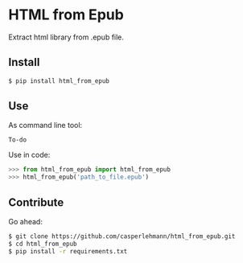 # HTML from Epub

Extract html library from .epub file.

## Install

``` bash
$ pip install html_from_epub
```

## Use

As command line tool:

``` text
To-do
```

Use in code:

``` python
>>> from html_from_epub import html_from_epub
>>> html_from_epub('path_to_file.epub')
```

## Contribute

Go ahead:

``` bash
$ git clone https://github.com/casperlehmann/html_from_epub.git
$ cd html_from_epub
$ pip install -r requirements.txt
```
